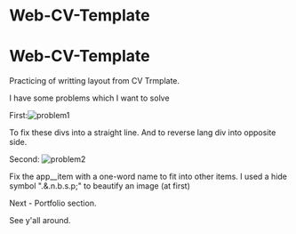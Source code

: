 # Web-CV-Template
# Web-CV-Template
Practicing of writting layout from CV Trmplate.

I have some problems which I want to solve

First:![problem1](https://user-images.githubusercontent.com/70586268/157978453-9a0d2104-d8e3-4246-9c9a-c4ac53e0f531.png)

To fix these divs into a straight line. And to reverse lang div into opposite side.

Second: ![problem2](https://user-images.githubusercontent.com/70586268/157978729-fdc453bf-31cc-4973-9000-aa7476b0baec.png)

Fix the app__item with a one-word name to fit into other items. I used a hide symbol ".&.n.b.s.p;" to beautify an image (at first)

Next - Portfolio section.

See y'all around.
